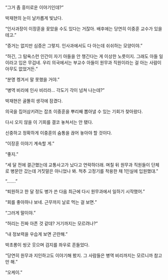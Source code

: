 “그거 좀 흥미로운 이야기인데?”

박재현의 눈이 날카롭게 빛났다.

“인사과장이 이장훈을 꽂았을 수도 있다는 거잖아. 배후에는 당연히 이중훈 교수가 있을 테고.”

“증거는 없지만 심증은 그렇지. 인사과에서도 다 아는데 쉬쉬하는 모양이야.”

“하긴, 그 탐욕스런 인간이 자기 아들을 안 챙긴다는 게 이상한 노릇이지. 그래도 아들 일이라고 입은 무겁네. 우리 의국에서는 부교수 아들이 원무과 직원이라는 걸 아는 사람이 아무도 없었거든.”

“분명 켕겨서 말 못했을 거야.”

“병역 비리에 인사 비리라… 각도기 각이 넘쳐 나는데?”

박재현은 골똘히 생각에 잠겼다.

의국을 집어삼키려는 잡초 이중훈을 뿌리째 뽑아낼 수 있는 기회가 찾아왔다.

다시 오지 않을 이 기회를 결코 놓쳐서는 안 됐다.

신중하고 정확하게 이중훈의 숨통을 끊어 놓아야 할 것이다.

“이장훈 이야기 계속할 게.”

“좋지.”

“세 달 전에 결근했는데 교통사고가 났다고 연락하더래. 며칠 뒤 원무과 직원들이 단체로 병문안 갔는데 거짓말은 아니었나 봐. 척추 고정기를 착용한 채 1인실에 입원했대.”

“…….”

“퇴원하고 한 달 정도 병가 쓴 다음 최근에 다시 원무과에서 일하기 시작했어.”

“회를 좋아하나 보네. 근무까지 날로 먹는 걸 보면.”

“그러게 말이야.”

“허리는 진짜 아픈 것 같데? 거기까지는 모르려나?”

“내 정보력을 우습게 보면 곤란해.”

박초롱이 씽긋 웃으며 검지를 좌우로 흔들었다.

“당연히 원무과 지인하고도 이야기해 봤지. 그 사람들은 병역 비리까지는 모르니까 참고만 해.”

“오케이.”